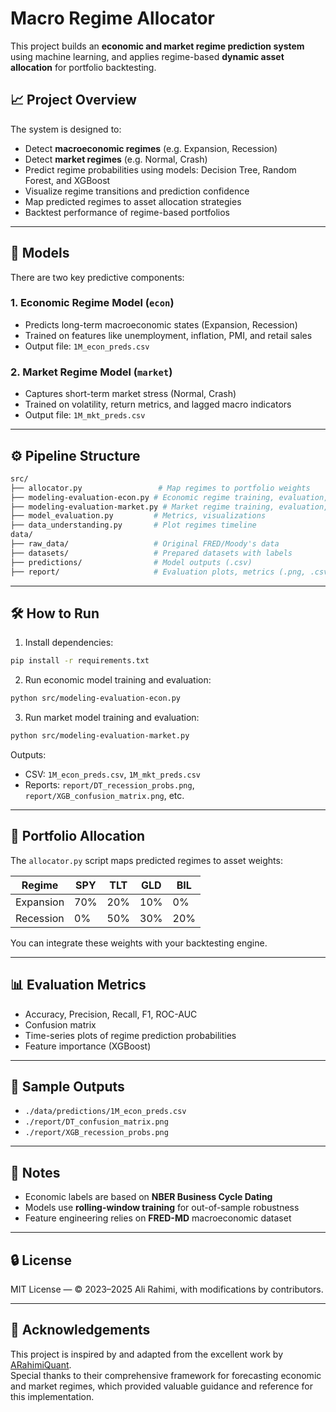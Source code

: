 # Macro Regime Allocator

This project builds an **economic and market regime prediction system** using machine learning, and applies regime-based **dynamic asset allocation** for portfolio backtesting.

## 📈 Project Overview

The system is designed to:

- Detect **macroeconomic regimes** (e.g. Expansion, Recession)
- Detect **market regimes** (e.g. Normal, Crash)
- Predict regime probabilities using models: Decision Tree, Random Forest, and XGBoost
- Visualize regime transitions and prediction confidence
- Map predicted regimes to asset allocation strategies
- Backtest performance of regime-based portfolios

---

## 🧠 Models

There are two key predictive components:

### 1. Economic Regime Model (`econ`)
- Predicts long-term macroeconomic states (Expansion, Recession)
- Trained on features like unemployment, inflation, PMI, and retail sales
- Output file: `1M_econ_preds.csv`

### 2. Market Regime Model (`market`)
- Captures short-term market stress (Normal, Crash)
- Trained on volatility, return metrics, and lagged macro indicators
- Output file: `1M_mkt_preds.csv`

---

## ⚙️ Pipeline Structure

```bash
src/
├── allocator.py                 # Map regimes to portfolio weights
├── modeling-evaluation-econ.py # Economic regime training, evaluation, feature importance
├── modeling-evaluation-market.py # Market regime training, evaluation, feature importance
├── model_evaluation.py         # Metrics, visualizations
├── data_understanding.py       # Plot regimes timeline
data/
├── raw_data/                   # Original FRED/Moody's data
├── datasets/                   # Prepared datasets with labels
├── predictions/                # Model outputs (.csv)
├── report/                     # Evaluation plots, metrics (.png, .csv)
```

---

## 🛠️ How to Run

1. Install dependencies:
```bash
pip install -r requirements.txt
```

2. Run economic model training and evaluation:
```bash
python src/modeling-evaluation-econ.py
```

3. Run market model training and evaluation:
```bash
python src/modeling-evaluation-market.py
```

Outputs:
- CSV: `1M_econ_preds.csv`, `1M_mkt_preds.csv`
- Reports: `report/DT_recession_probs.png`, `report/XGB_confusion_matrix.png`, etc.

---

## 💼 Portfolio Allocation

The `allocator.py` script maps predicted regimes to asset weights:

| Regime     | SPY | TLT | GLD | BIL |
|------------|-----|-----|-----|-----|
| Expansion  | 70% | 20% | 10% |  0% |
| Recession  |  0% | 50% | 30% | 20% |

You can integrate these weights with your backtesting engine.

---

## 📊 Evaluation Metrics

- Accuracy, Precision, Recall, F1, ROC-AUC
- Confusion matrix
- Time-series plots of regime prediction probabilities
- Feature importance (XGBoost)

---

## 📁 Sample Outputs

- `./data/predictions/1M_econ_preds.csv`
- `./report/DT_confusion_matrix.png`
- `./report/XGB_recession_probs.png`

---

## 📌 Notes

- Economic labels are based on **NBER Business Cycle Dating**
- Models use **rolling-window training** for out-of-sample robustness
- Feature engineering relies on **FRED-MD** macroeconomic dataset

---

## 🔒 License

MIT License — © 2023–2025 Ali Rahimi, with modifications by contributors.

---

## 🙏 Acknowledgements

This project is inspired by and adapted from the excellent work by [ARahimiQuant](https://github.com/ARahimiQuant/forecasting-economic-and-market-regimes).  
Special thanks to their comprehensive framework for forecasting economic and market regimes, which provided valuable guidance and reference for this implementation.